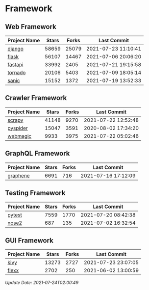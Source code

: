 # Framework

## Web Framework
| Project Name | Stars | Forks | Last Commit |
| ------------ | ----- | ----- | ----------- |
| [django](https://github.com/django/django) | 58659 | 25079 | 2021-07-23 11:10:41 |
| [flask](https://github.com/pallets/flask) | 56107 | 14467 | 2021-07-06 20:06:20 |
| [fastapi](https://github.com/tiangolo/fastapi) | 33992 | 2405 | 2021-07-21 19:15:58 |
| [tornado](https://github.com/tornadoweb/tornado) | 20106 | 5403 | 2021-07-09 18:05:14 |
| [sanic](https://github.com/sanic-org/sanic) | 15152 | 1372 | 2021-07-19 13:52:33 |

## Crawler Framework
| Project Name | Stars | Forks | Last Commit |
| ------------ | ----- | ----- | ----------- |
| [scrapy](https://github.com/scrapy/scrapy) | 41148 | 9270 | 2021-07-22 12:52:48 |
| [pyspider](https://github.com/binux/pyspider) | 15047 | 3591 | 2020-08-02 17:34:20 |
| [webmagic](https://github.com/code4craft/webmagic) | 9933 | 3975 | 2021-07-22 05:02:46 |

## GraphQL Framework
| Project Name | Stars | Forks | Last Commit |
| ------------ | ----- | ----- | ----------- |
| [graphene](https://github.com/graphql-python/graphene) | 6691 | 716 | 2021-07-16 17:12:09 |

## Testing Framework
| Project Name | Stars | Forks | Last Commit |
| ------------ | ----- | ----- | ----------- |
| [pytest](https://github.com/pytest-dev/pytest) | 7559 | 1770 | 2021-07-20 08:42:38 |
| [nose2](https://github.com/nose-devs/nose2) | 687 | 135 | 2021-07-02 16:32:54 |

## GUI Framework
| Project Name | Stars | Forks | Last Commit |
| ------------ | ----- | ----- | ----------- |
| [kivy](https://github.com/kivy/kivy) | 13273 | 2727 | 2021-07-23 23:07:05 |
| [flexx](https://github.com/flexxui/flexx) | 2702 | 250 | 2021-06-02 13:00:59 |

*Update Date: 2021-07-24T02:00:49*